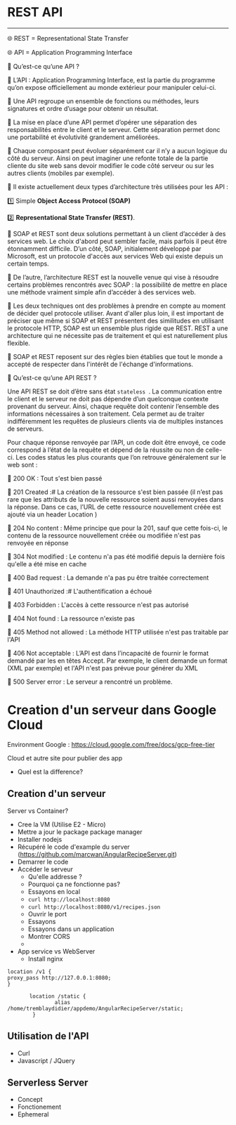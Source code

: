 # REST API
***
🌐  REST = Representational State Transfer

🌐  API = Application Programming Interface

🌼  Qu’est-ce qu’une API ?

🔹  L’API : Application Programming Interface, est la partie du programme qu’on expose officiellement au monde extérieur pour manipuler celui-ci. 

🔹 Une API regroupe un ensemble de fonctions ou méthodes, leurs signatures et ordre d’usage pour obtenir un résultat.

🔹 La mise en place d’une API permet d’opérer une séparation des responsabilités entre le client et le serveur. Cette séparation permet donc une portabilité et évolutivité grandement améliorées. 

🔹 Chaque composant peut évoluer séparément car il n’y a aucun logique du côté du serveur. Ainsi on peut imaginer une refonte totale de la partie cliente du site web sans devoir modifier le code côté serveur ou sur les autres clients (mobiles par exemple).

🌼  Il existe actuellement deux types d’architecture très utilisées pour les API : 

1️⃣  Simple **Object Access Protocol (SOAP)**

2️⃣  **Representational State Transfer (REST)**.

🔹 SOAP et REST ​​sont deux solutions permettant à un client d’accéder à des services web. Le choix d'abord peut sembler facile, mais parfois il peut être étonnamment difficile. D’un côté, SOAP, initialement développé par Microsoft, est un protocole d'accès aux services Web qui existe depuis un certain temps. 

🔹 De l’autre, l’architecture REST est la nouvelle venue qui vise à résoudre certains problèmes rencontrés avec SOAP :  la possibilité de mettre en place une méthode vraiment simple afin d’accéder à des services web.

🔹 Les deux techniques ont des problèmes à prendre en compte au moment de décider quel protocole utiliser. Avant d'aller plus loin, il est important de préciser que même si SOAP et REST présentent des similitudes en utilisant le protocole HTTP, SOAP est un ensemble plus rigide que REST. REST a une architecture qui ne nécessite pas de traitement et qui est naturellement plus flexible. 

🔹 SOAP et REST reposent sur des règles bien établies que tout le monde a accepté de respecter dans l'intérêt de l'échange d'informations.

🌼  Qu’est-ce qu’une API REST ?

Une API REST se doit d’être sans état `stateless `. La communication entre le client et le serveur ne doit pas dépendre d’un quelconque contexte provenant du serveur. Ainsi, chaque requête doit contenir l’ensemble des informations nécessaires à son traitement. Cela permet au de traiter indifféremment les requêtes de plusieurs clients via de multiples instances de serveurs.



Pour chaque réponse renvoyée par l’API, un code doit être envoyé, ce code correspond à l’état de la requête et dépend de la réussite ou non de celle-ci. Les codes status les plus courants que l’on retrouve généralement sur le web sont :

🔸  200 OK : Tout s'est bien passé

🔸 201 Created :# La création de la ressource s'est bien passée (il n’est pas rare que les attributs de la nouvelle ressource soient aussi renvoyées dans la réponse. Dans ce cas, l’URL de cette ressource nouvellement créée est ajouté via un header Location )

🔸 204 No content : Même principe que pour la 201, sauf que cette fois-ci, le contenu de la ressource nouvellement créée ou modifiée n'est pas renvoyée en réponse

🔸 304 Not modified : Le contenu n'a pas été modifié depuis la dernière fois qu'elle a été mise en cache

🔸 400 Bad request : La demande n'a pas pu être traitée correctement

🔸 401 Unauthorized :# L'authentification a échoué

🔸 403 Forbidden : L'accès à cette ressource n'est pas autorisé

🔸 404 Not found : La ressource n'existe pas

🔸 405 Method not allowed : La méthode HTTP utilisée n'est pas traitable par l'API

🔸 406 Not acceptable : L’API est dans l’incapacité de fournir le format demandé par les en têtes Accept. Par exemple, le client demande un format (XML par exemple) et l'API n'est pas prévue pour générer du XML

🔸 500 Server error : Le serveur a rencontré un problème.

# Creation d'un serveur dans Google Cloud

Environment Google : https://cloud.google.com/free/docs/gcp-free-tier

Cloud et autre site pour publier des app
* Quel est la difference?

## Creation d'un serveur

Server vs Container?

* Cree la VM (Utilise E2 - Micro)
* Mettre a jour le package package manager
* Installer nodejs
* Récupéré le code d'example du server (https://github.com/marcwan/AngularRecipeServer.git)
* Demarrer le code
* Accéder le serveur
  * Qu'elle addresse ?
  * Pourquoi ça ne fonctionne pas?
  * Essayons en local
  * `curl http://localhost:8080`
  * `curl http://localhost:8080/v1/recipes.json`
  * Ouvrir le port
  * Essayons
  * Essayons dans un application
  * Montrer CORS
  * 
* App service vs WebServer
  * Install nginx

```
location /v1 {
proxy_pass http://127.0.0.1:8080;
}
```

```
       location /static {
               alias /home/tremblaydidier/appdemo/AngularRecipeServer/static;
        }
```

## Utilisation de l'API

* Curl
* Javascript / JQuery


## Serverless Server

* Concept
* Fonctionement
* Ephemeral

